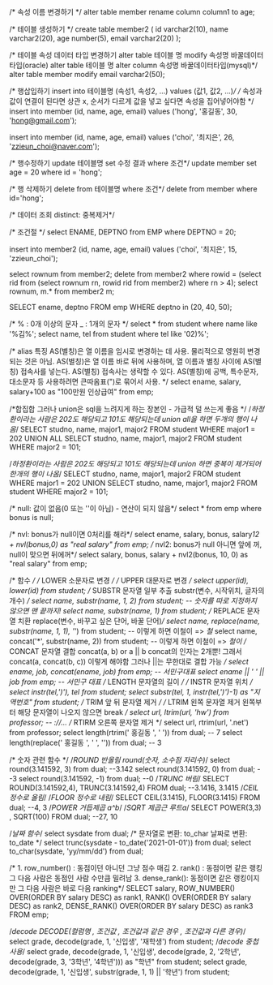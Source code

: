 /* 속성 이름 변경하기 */
alter table member
rename column column1 to age;

/* 테이블 생성하기 */
create table member2 (
    id varchar2(10),
    name varchar2(20),
    age number(5),
    email varchar2(20)
);

/* 테이블 속성 데이터 타입 변경하기
alter table 테이블 명 modify 속성명 바꿀데이터타입(oracle)
alter table 테이블 명 alter column 속성명 바꿀데이터타입(mysql)*/
alter table member modify email varchar2(50);

/* 행삽입하기 
insert into 테이블명 (속성1, 속성2, ...)
values (값1, 값2, ...)*/
/* 속성과 값이 연결이 된다면 상관 x, 순서가 다르게 값을 넣고 싶다면 속성을 집어넣어야함 */
insert into member (id, name, age, email)
values ('hong', '홍길동', 30, 'hong@gmail.com');

insert into member (id, name, age, email)
values ('choi', '최지은', 26, 'zzieun_choi@naver.com');

/* 행수정하기
update 테이블명 set 수정 결과 where 조건*/
update member set age = 20 where id = 'hong';

/* 행 삭제하기
delete from 테이블명 where 조건*/
delete from member where id='hong';

/* 데이터 조회
distinct: 중복제거*/

/* 조건절 */
select ENAME, DEPTNO from EMP where DEPTNO = 20;

insert into member2 (id, name, age, email)
values ('choi', '최지은', 15, 'zzieun_choi');

select rownum from member2;
delete from member2 where rowid = (select rid from (select rownum rn, rowid rid from member2) where rn > 4);
select rownum, m.* from member2 m;

SELECT ename, deptno FROM emp WHERE deptno in (20, 40, 50);

/* % : 0개 이상의 문자
   _ : 1개의 문자 */ 
select * from student where name like '%김%';
select name, tel from student where tel like '02)%';

/* alias 특징
AS(별칭)은 열 이름을 임시로 변경하는 데 사용. 물리적으로 영원히 변경되는 것은 아님.
AS(별칭)은 열 이름 바로 뒤에 사용하며, 열 이름과 별칭 사이에 AS(별칭) 접속사를 넣는다.
AS(별칭) 접속사는 생략할 수 있다.
AS(별칭)에 공백, 특수문자, 대소문자 등 사용하려면 큰따옴표(")로 묶어서 사용.
*/
select ename, salary, salary+100 as "100만원 인상급여" from emp;

/*합집합 그러나 union은 sql을 느려지게 하는 장본인 - 가급적 덜 쓰는게 좋음 */
/*하정환이라는 사람은 202도 해당되고 101도 해당되는데 union all을 하면 두개의 행이 나옴*/
SELECT studno, name, major1, major2
FROM student
WHERE major1 = 202
UNION ALL
SELECT
studno, name, major1, major2
FROM student
WHERE major2 = 101;

/*하정환이라는 사람은 202도 해당되고 101도 해당되는데 union 하면 중복이 제거되어 한개의 행이 나옴*/
SELECT studno, name, major1, major2
FROM student
WHERE major1 = 202
UNION
SELECT studno, name, major1, major2
FROM student
WHERE major2 = 101;

/* null: 값이 없음(0 또는 ''이 아님) - 연산이 되지 않음*/
select * from emp where bonus is null;

/* nvl: bonus가 null이면 0처리를 해라*/
select ename, salary, bonus, salary*12 + nvl(bonus,0) as "real salary" from emp;
/* nvl2: bonus가 null 아니면 앞에 꺼, null이 맞으면 뒤에꺼*/
select salary, bonus, salary + nvl2(bonus, 10, 0) as "real salary" from emp;

/* 함수 */
/* LOWER 소문자로 변경 */
/* UPPER 대문자로 변경 */
select upper(id), lower(id) from student;
/* SUBSTR 문자열 일부 추출 substr(변수, 시작위치, 글자의 개수) */
select name, substr(name, 1, 2) from student;
-- 숫자를 따로 지정하지 않으면 맨 끝까지!
select name, substr(name, 1) from student;
/* REPLACE 문자열 치환 replace(변수, 바꾸고 싶은 단어, 바꿀 단어)*/
select name, replace(name, substr(name, 1, 1), '*') from student; -- 이렇게 하면 이철이 => *철*
select name, concat('*', substr(name, 2)) from student; -- 이렇게 하면 이철이 => *철이
/* CONCAT 문자열 결합 concat(a, b) or a || b 
concat의 인자는 2개뿐! 그래서 concat(a, concat(b, c)) 이렇게 해야함
그러나 ||는 무한대로 결합 가능 */
select ename, job, concat(ename, job) from emp; -- 서민구대표
select ename || ' ' || job from emp; -- 서민구 대표
/* LENGTH 문자열의 길이 */
/* INSTR 문자열 위치 */
select instr(tel,')'), tel from student;
select substr(tel, 1, instr(tel,')')-1) as "지역번호" from student;
/* TRIM 앞 뒤 문자열 제거 */
/* LTRIM 왼쪽 문자열 제거 왼쪽부터 해당 문자열이 나오지 않으면 break */
select url, ltrim(url, 'hw') from professor; -- ://...
/* RTIRM 오른쪽 문자열 제거 */
select url, rtrim(url, '.net') from professor;
select length(rtrim('    홍길동     ', ' ')) from dual; -- 7
select length(replace('    홍길동     ', ' ', '')) from dual; -- 3

/* 숫자 관련 함수 */
/*ROUND 반올림 round(숫자, 소수점 자리수)*/
select round(3.141592, 3) from dual; --3.142
select round(3.141592, 0) from dual; --3
select round(3.141592, -1) from dual; --0
/*TRUNC 버림*/
SELECT ROUND(3.141592,4), TRUNC(3.141592,4) FROM dual; --3.1416, 3.1415
/*CEIL 정수로 올림*/
/*FLOOR 정수로 내림*/
SELECT CEIL(3.1415), FLOOR(3.1415) FROM dual; --4, 3
/*POWER 거듭제곱 a^b*/
/*SQRT 제곱근 루트a*/
SELECT POWER(3,3) , SQRT(100) FROM dual; --27, 10

/*날짜 함수*/
select sysdate from dual;
/* 문자열로 변환: to_char
   날짜로 변환: to_date */
select trunc(sysdate - to_date('2021-01-01')) from dual;
select to_char(sysdate, 'yy/mm/dd') from dual;

/* 1. row_number() : 동점이던 아니던 그냥 점수 매김
   2. rank() : 동점이면 같은 랭킹 그 다음 사람은 동점인 사람 수만큼 밀려남
   3. dense_rank(): 동점이면 같은 랭킹이지만 그 다음 사람은 바로 다음 ranking*/
SELECT salary, ROW_NUMBER() OVER(ORDER BY salary DESC) as rank1, RANK() OVER(ORDER BY salary DESC) as rank2, DENSE_RANK() OVER(ORDER BY salary DESC) as rank3
FROM emp;

/*decode DECODE(컬럼명 , 조건값 , 조건값과 같은 경우 , 조건값과 다른 경우)*/
select grade, decode(grade, 1, '신입생', '재학생') from student;
/*decode 중첩 사용*/
select grade, decode(grade, 1, '신입생', decode(grade, 2, '2학년', decode(grade, 3, '3학년', '4학년'))) as "학년" from student;
select grade, decode(grade, 1, '신입생', substr(grade, 1, 1) || '학년') from student;